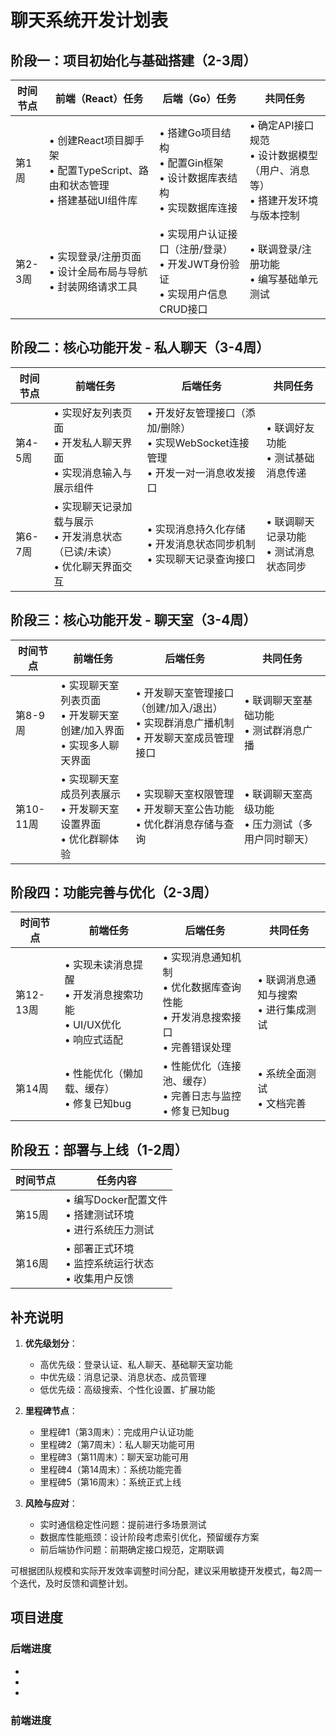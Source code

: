 # 聊天系统开发计划表

## 阶段一：项目初始化与基础搭建（2-3周）

| 时间节点 | 前端（React）任务 | 后端（Go）任务 | 共同任务 |
|---------|------------------|---------------|---------|
| 第1周 | • 创建React项目脚手架<br>• 配置TypeScript、路由和状态管理<br>• 搭建基础UI组件库 | • 搭建Go项目结构<br>• 配置Gin框架<br>• 设计数据库表结构<br>• 实现数据库连接 | • 确定API接口规范<br>• 设计数据模型（用户、消息等）<br>• 搭建开发环境与版本控制 |
| 第2-3周 | • 实现登录/注册页面<br>• 设计全局布局与导航<br>• 封装网络请求工具 | • 实现用户认证接口（注册/登录）<br>• 开发JWT身份验证<br>• 实现用户信息CRUD接口 | • 联调登录/注册功能<br>• 编写基础单元测试 |

## 阶段二：核心功能开发 - 私人聊天（3-4周）

| 时间节点 | 前端任务 | 后端任务 | 共同任务 |
|---------|---------|---------|---------|
| 第4-5周 | • 实现好友列表页面<br>• 开发私人聊天界面<br>• 实现消息输入与展示组件 | • 开发好友管理接口（添加/删除）<br>• 实现WebSocket连接管理<br>• 开发一对一消息收发接口 | • 联调好友功能<br>• 测试基础消息传递 |
| 第6-7周 | • 实现聊天记录加载与展示<br>• 开发消息状态（已读/未读）<br>• 优化聊天界面交互 | • 实现消息持久化存储<br>• 开发消息状态同步机制<br>• 实现聊天记录查询接口 | • 联调聊天记录功能<br>• 测试消息状态同步 |

## 阶段三：核心功能开发 - 聊天室（3-4周）

| 时间节点 | 前端任务 | 后端任务 | 共同任务 |
|---------|---------|---------|---------|
| 第8-9周 | • 实现聊天室列表页面<br>• 开发聊天室创建/加入界面<br>• 实现多人聊天界面 | • 开发聊天室管理接口（创建/加入/退出）<br>• 实现群消息广播机制<br>• 开发聊天室成员管理接口 | • 联调聊天室基础功能<br>• 测试群消息广播 |
| 第10-11周 | • 实现聊天室成员列表展示<br>• 开发聊天室设置界面<br>• 优化群聊体验 | • 实现聊天室权限管理<br>• 开发聊天室公告功能<br>• 优化群消息存储与查询 | • 联调聊天室高级功能<br>• 压力测试（多用户同时聊天） |

## 阶段四：功能完善与优化（2-3周）

| 时间节点 | 前端任务 | 后端任务 | 共同任务 |
|---------|---------|---------|---------|
| 第12-13周 | • 实现未读消息提醒<br>• 开发消息搜索功能<br>• UI/UX优化<br>• 响应式适配 | • 实现消息通知机制<br>• 优化数据库查询性能<br>• 开发消息搜索接口<br>• 完善错误处理 | • 联调消息通知与搜索<br>• 进行集成测试 |
| 第14周 | • 性能优化（懒加载、缓存）<br>• 修复已知bug | • 性能优化（连接池、缓存）<br>• 完善日志与监控<br>• 修复已知bug | • 系统全面测试<br>• 文档完善 |

## 阶段五：部署与上线（1-2周）

| 时间节点 | 任务内容 |
|---------|---------|
| 第15周 | • 编写Docker配置文件<br>• 搭建测试环境<br>• 进行系统压力测试 |
| 第16周 | • 部署正式环境<br>• 监控系统运行状态<br>• 收集用户反馈 |

## 补充说明

1. **优先级划分**：
   - 高优先级：登录认证、私人聊天、基础聊天室功能
   - 中优先级：消息记录、消息状态、成员管理
   - 低优先级：高级搜索、个性化设置、扩展功能

2. **里程碑节点**：
   - 里程碑1（第3周末）：完成用户认证功能
   - 里程碑2（第7周末）：私人聊天功能可用
   - 里程碑3（第11周末）：聊天室功能可用
   - 里程碑4（第14周末）：系统功能完善
   - 里程碑5（第16周末）：系统正式上线

3. **风险与应对**：
   - 实时通信稳定性问题：提前进行多场景测试
   - 数据库性能瓶颈：设计阶段考虑索引优化，预留缓存方案
   - 前后端协作问题：前期确定接口规范，定期联调

可根据团队规模和实际开发效率调整时间分配，建议采用敏捷开发模式，每2周一个迭代，及时反馈和调整计划。

## 项目进度

### 后端进度

- [2025.9.3]: ./项目进度/后端/2025.9.3.md

- [2025.9.4]: ./项目进度/后端/2025.9.4.md

- [2025.9.6]: ./项目进度/后端/2025.9.6.md

  

### 前端进度
